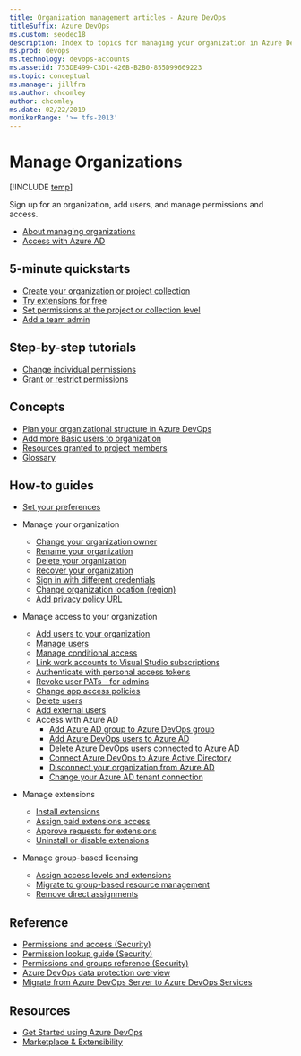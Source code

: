 ```yaml
---
title: Organization management articles - Azure DevOps
titleSuffix: Azure DevOps
ms.custom: seodec18
description: Index to topics for managing your organization in Azure DevOps
ms.prod: devops
ms.technology: devops-accounts
ms.assetid: 753DE499-C3D1-426B-B2B0-855D99669223
ms.topic: conceptual
ms.manager: jillfra
ms.author: chcomley
author: chcomley
ms.date: 02/22/2019
monikerRange: '>= tfs-2013'
---
```



# Manage Organizations  

[!INCLUDE [temp](../../_shared/version-vsts-tfs-all-versions.md)]

Sign up for an organization, add users, and manage permissions and access.

* [About managing organizations](organization-management.md)
* [Access with Azure AD](access-with-azure-ad.md)

## 5-minute quickstarts

* [Create your organization or project collection](create-organization.md)
* [Try extensions for free](../billing/try-additional-features-vs.md?toc=/azure/devops/organizations/accounts/toc.json&bc=/azure/devops/organizations/accounts/breadcrumb/toc.json)
* [Set permissions at the project or collection level](../security/set-project-collection-level-permissions.md?toc=/azure/devops/organizations/accounts/toc.json&bc=/azure/devops/organizations/accounts/breadcrumb/toc.json)
* [Add a team admin](../settings/add-team-administrator.md?toc=/azure/devops/organizations/accounts/toc.json&bc=/azure/devops/organizations/accounts/breadcrumb/toc.json)

## Step-by-step tutorials

* [Change individual permissions](../security/change-individual-permissions.md?toc=/azure/devops/organizations/accounts/toc.json&bc=/azure/devops/organizations/accounts/breadcrumb/toc.json)
* [Grant or restrict permissions](../security/restrict-access.md?toc=/azure/devops/organizations/accounts/toc.json&bc=/azure/devops/organizations/accounts/breadcrumb/toc.json)

## Concepts

* [Plan your organizational structure in Azure DevOps](../../user-guide/plan-your-azure-devops-org-structure.md?toc=/azure/devops/organizations/accounts/toc.json&bc=/azure/devops/organizations/accounts/breadcrumb/toc.json)
* [Add more Basic users to organization](../billing/buy-basic-access-add-users.md)
* [Resources granted to project members](../projects/resources-granted-to-project-members.md?toc=/azure/devops/organizations/accounts/toc.json&bc=/azure/devops/organizations/accounts/breadcrumb/toc.json)
* [Glossary](../../project/navigation/glossary.md?toc=/azure/devops/organizations/accounts/toc.json&bc=/azure/devops/organizations/accounts/breadcrumb/toc.json)

## How-to guides

* [Set your preferences](../settings/set-your-preferences.md?toc=/azure/devops/organizations/accounts/toc.json&bc=/azure/devops/organizations/accounts/breadcrumb/toc.json)
* Manage your organization
    * [Change your organization owner](change-organization-ownership.md)
    * [Rename your organization](rename-organization.md)
    * [Delete your organization](delete-your-organization.md)
    * [Recover your organization](recover-your-organization.md)
    * [Sign in with different credentials](../projects/connect-to-projects.md?toc=/azure/devops/organizations/accounts/toc.json&bc=/azure/devops/organizations/accounts/breadcrumb/toc.json)
    * [Change organization location (region)](change-organization-location.md)
    * [Add privacy policy URL](add-privacy-policy-url.md)
* Manage access to your organization
    * [Add users to your organization](add-organization-users.md)
    * [Manage users](manage-users-table-view.md)
    * [Manage conditional access](manage-conditional-access.md)
    * [Link work accounts to Visual Studio subscriptions](https://docs.microsoft.com/visualstudio/subscriptions/vs-alternate-identity?toc=%2Fazure%2Fdevops%2Forganizations%2Faccounts%2Ftoc.json&bc=%2Fazure%2Fdevops%2Forganizations%2Faccounts%2Fbreadcrumb%2Ftoc.json&view=azure-devops)
    * [Authenticate with personal access tokens](use-personal-access-tokens-to-authenticate.md)
    * [Revoke user PATs - for admins](admin-revoke-user-pats.md)
    * [Change app access policies](change-application-access-policies.md)
    * [Delete users](delete-organization-users.md)
    * [Add external users](add-external-user.md)
    * Access with Azure AD
        * [Add Azure AD group to Azure DevOps group](manage-azure-active-directory-groups.md)
        * [Add Azure DevOps users to Azure AD](add-users-to-azure-ad.md)
        * [Delete Azure DevOps users connected to Azure AD](delete-users-from-services-azure-ad.md)
        * [Connect Azure DevOps to Azure Active Directory](connect-organization-to-aad.md)
        * [Disconnect your organization from Azure AD](disconnect-organization-from-azure-ad.md)
        * [Change your Azure AD tenant connection](change-azure-ad-connection.md)
        
* Manage extensions
    * [Install extensions](../../marketplace/install-extension.md?toc=/azure/devops/organizations/accounts/toc.json&bc=/azure/devops/organizations/accounts/breadcrumb/toc.json)
    * [Assign paid extensions access](../../marketplace/assign-paid-extensions.md?toc=/azure/devops/organizations/accounts/toc.json&bc=/azure/devops/organizations/accounts/breadcrumb/toc.json)
    * [Approve requests for extensions](../../marketplace/approve-extensions.md?toc=/azure/devops/organizations/accounts/toc.json&bc=/azure/devops/organizations/accounts/breadcrumb/toc.json)
    * [Uninstall or disable extensions](../../marketplace/uninstall-disable-extensions.md?toc=/azure/devops/organizations/accounts/toc.json&bc=/azure/devops/organizations/accounts/breadcrumb/toc.json)
* Manage group-based licensing
    * [Assign access levels and extensions](assign-access-levels-and-extensions-by-group-membership.md)
    * [Migrate to group-based resource management](migrate-to-group-based-resource-management.md)
    * [Remove direct assignments](remove-direct-assignments.md)

## Reference

* [Permissions and access (Security)](../security/permissions-access.md)
* [Permission lookup guide (Security)](../security/permissions-lookup-guide.md)
* [Permissions and groups reference (Security)](../security/permissions.md)
* [Azure DevOps data protection overview](../../organizations/security/data-protection.md)
* [Migrate from Azure DevOps Server to Azure DevOps Services](../../migrate/migrate-from-tfs.md?toc=/azure/devops/organizations/accounts/toc.json&bc=/azure/devops/organizations/accounts/breadcrumb/toc.json)

## Resources

- [Get Started using Azure DevOps](../../get-started/index.md)
- [Marketplace & Extensibility](../../marketplace-extensibility/index.md)
